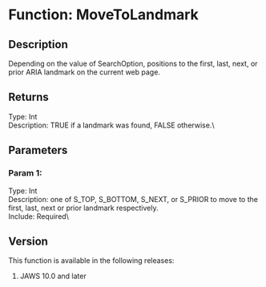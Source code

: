# Function: MoveToLandmark

## Description

Depending on the value of SearchOption, positions to the first, last,
next, or prior ARIA landmark on the current web page.

## Returns

Type: Int\
Description: TRUE if a landmark was found, FALSE otherwise.\

## Parameters

### Param 1:

Type: Int\
Description: one of S_TOP, S_BOTTOM, S_NEXT, or S_PRIOR to move to the
first, last, next or prior landmark respectively.\
Include: Required\

## Version

This function is available in the following releases:

1.  JAWS 10.0 and later

